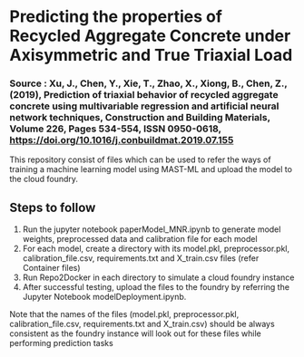 # Predicting the properties of Recycled Aggregate Concrete under Axisymmetric and True Triaxial Load

### Source : Xu, J., Chen, Y., Xie, T., Zhao, X., Xiong, B., Chen, Z., (2019), Prediction of triaxial behavior of recycled aggregate concrete using multivariable regression and artificial neural network techniques, Construction and Building Materials, Volume 226, Pages 534-554, ISSN 0950-0618, https://doi.org/10.1016/j.conbuildmat.2019.07.155


This repository consist of files which can be used to refer the ways of training a machine learning model using MAST-ML and upload the model to the cloud foundry.

## Steps to follow

1. Run the jupyter notebook paperModel_MNR.ipynb to generate model weights, preprocessed data and calibration file for each model
2. For each model, create a directory with its model.pkl, preprocessor.pkl, calibration_file.csv, requirements.txt and X_train.csv files (refer Container files)
3. Run Repo2Docker in each directory to simulate a cloud foundry instance
4. After successful testing, upload the files to the foundry by referring the Jupyter Notebook modelDeployment.ipynb.

Note that the names of the files (model.pkl, preprocessor.pkl, calibration_file.csv, requirements.txt and X_train.csv) should be always consistent as the foundry instance will look out for these files while performing prediction tasks

